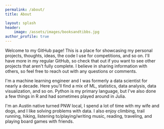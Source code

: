 ```yaml
---
permalink: /about/
title: About

layout: splash
header:
    image: /assets/images/booksandtibbs.jpg
author_profile: true
---
```


Welcome to my GitHub page! This is a place for showcasing my personal projects, thoughts, ideas, the code I use for competitions, and so on. I'll have more in my regular GitHub, so check that out if you want to see other projects that aren't fully complete. I believe in sharing information with others, so feel free to reach out with any questions or comments.

I'm a machine learning engineer and I was formerly a data scientist for nearly a decade. Here you'll find a mix of ML, statistics, data analysis, data visualization, and so on. Python is my primary language, but I've also done a few things in R and had sometimes played around in Julia.

I'm an Austin native turned PNW local, I spend a lot of time with my wife and dogs, and I like solving problems with data. I also enjoy climbing, trail running, hiking, listening to/playing/writing music, reading, traveling, and playing board games with friends.
